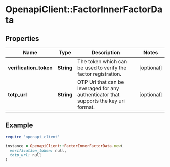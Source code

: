 # OpenapiClient::FactorInnerFactorData

## Properties

| Name | Type | Description | Notes |
| ---- | ---- | ----------- | ----- |
| **verification_token** | **String** | The token which can be used to verify the factor registration. | [optional] |
| **totp_url** | **String** | OTP Url that can be leveraged for any authenticator that supports the key uri format. | [optional] |

## Example

```ruby
require 'openapi_client'

instance = OpenapiClient::FactorInnerFactorData.new(
  verification_token: null,
  totp_url: null
)
```

